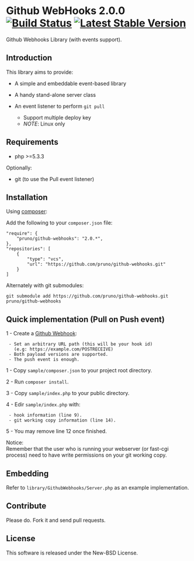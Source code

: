 Github WebHooks 2.0.0 [![Build Status](https://travis-ci.org/pruno/github-webhooks.png?branch=master)](https://travis-ci.org/pruno/github-webhooks)&nbsp;[![Latest Stable Version](https://poser.pugx.org/pruno/github-webhooks/v/stable.png)](https://packagist.org/packages/ripaclub/sphinxsearch)
===

Github Webhooks Library (with events support).

Introduction
---

This library aims to provide:

 - A simple and embeddable event-based library
 
 - A handy stand-alone server class
 
 - An event listener to perform `git pull`
     
     - Support multiple deploy key
     - _NOTE_: Linux only

Requirements
---

 - php >=5.3.3

Optionally:

 - git (to use the Pull event listener)


Installation
---

Using [composer](http://getcomposer.org/):

Add the following to your `composer.json` file:

    "require": {
        "pruno/github-webhooks": "2.0.*",
    },
    "repositories": [
        {
            "type": "vcs",
            "url": "https://github.com/pruno/github-webhooks.git"
        }
    ]

Alternately with git submodules:

    git submodule add https://github.com/pruno/github-webhooks.git pruno/github-webhooks

 
Quick implementation (Pull on Push event)
---

 1 - Create a [Github Webhook](https://developer.github.com/webhooks/):
     
     - Set an arbitrary URL path (this will be your hook id) 
       (e.g: https://example.com/POSTRECEIVE)
     - Both payload versions are supported.
     - The push event is enough.

 1 - Copy `sample/composer.json` to your project root directory.
 
 2 - Run `composer install`.
 
 3 - Copy `sample/index.php` to your public directory.
 
 4 - Edir `sample/index.php` with:  
 
     - hook information (line 9).
     - git working copy information (line 14).
     
 5 - You may remove line 12 once finished.


Notice:  
Remember that the user who is running your webserver (or fast-cgi process) need to have write permissions on your git working copy.

Embedding
---

Refer to `library/GithubWebhooks/Server.php` as an example implementation.


Contribute
---

Please do. Fork it and send pull requests.


License
---

This software is released under the New-BSD License.